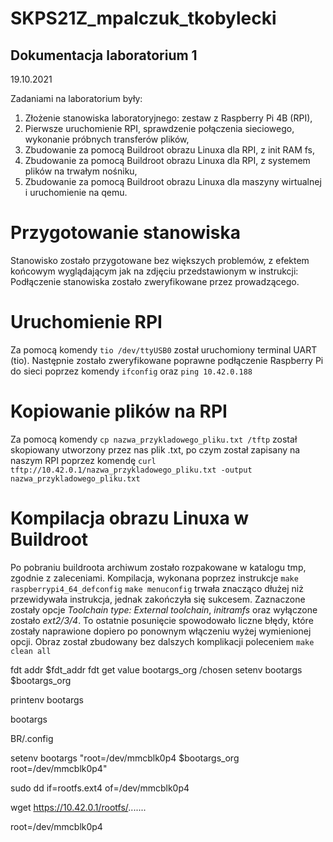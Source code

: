 # SKPS21Z_mpalczuk_tkobylecki

## Dokumentacja laboratorium 1
19.10.2021

Zadaniami na laboratorium były:
1. Złożenie stanowiska laboratoryjnego: zestaw z Raspberry Pi 4B (RPI),
2. Pierwsze uruchomienie RPI, sprawdzenie połączenia sieciowego, wykonanie próbnych transferów plików,
3. Zbudowanie za pomocą Buildroot obrazu Linuxa dla RPI, z init RAM fs,
4. Zbudowanie za pomocą Buildroot obrazu Linuxa dla RPI, z systemem plików na trwałym nośniku,
5. Zbudowanie za pomocą Buildroot obrazu Linuxa dla maszyny wirtualnej i uruchomienie na qemu.

# Przygotowanie stanowiska
Stanowisko zostało przygotowane bez większych problemów, z efektem końcowym wyglądającym jak na zdjęciu przedstawionym w instrukcji:
[](https://media.discordapp.net/attachments/784434620665954364/902290466609959012/unknown.png?width=1056&height=676)
Podłączenie stanowiska zostało zweryfikowane przez prowadzącego.

# Uruchomienie RPI
Za pomocą komendy
`tio /dev/ttyUSB0`
został uruchomiony terminal UART (tio). Następnie zostało zweryfikowane poprawne podłączenie Raspberry Pi do sieci poprzez komendy
`ifconfig`
oraz
`ping 10.42.0.188`

# Kopiowanie plików na RPI
Za pomocą komendy
`cp nazwa_przykladowego_pliku.txt /tftp`
został skopiowany utworzony przez nas plik .txt, po czym został zapisany na naszym RPI poprzez komendę
`curl tftp://10.42.0.1/nazwa_przykladowego_pliku.txt -output nazwa_przykladowego_pliku.txt`

# Kompilacja obrazu Linuxa w Buildroot
Po pobraniu buildroota archiwum zostało rozpakowane w katalogu tmp, zgodnie z zaleceniami. Kompilacja, wykonana poprzez instrukcje
`make raspberrypi4_64_defconfig`
`make menuconfig`
trwała znacząco dłużej niż przewidywała instrukcja, jednak zakończyła się sukcesem.
Zaznaczone zostały opcje _Toolchain type: External toolchain_, _initramfs_ oraz wyłączone zostało _ext2/3/4_. To ostatnie posunięcie spowodowało liczne błędy, które zostały naprawione dopiero po ponownym włączeniu wyżej wymienionej opcji. Obraz został zbudowany bez dalszych komplikacji poleceniem
`make clean all`


fdt addr $fdt_addr
fdt get value bootargs_org /chosen
setenv bootargs $bootargs_org

printenv bootargs

bootargs

BR/.config


setenv bootargs "root=/dev/mmcblk0p4 $bootargs_org root=/dev/mmcblk0p4"


sudo dd if=rootfs.ext4 of=/dev/mmcblk0p4

wget https://10.42.0.1/rootfs/.......

root=/dev/mmcblk0p4
